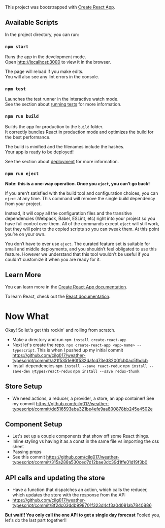 This project was bootstrapped with [Create React App](https://github.com/facebook/create-react-app).

## Available Scripts

In the project directory, you can run:

### `npm start`

Runs the app in the development mode.<br>
Open [http://localhost:3000](http://localhost:3000) to view it in the browser.

The page will reload if you make edits.<br>
You will also see any lint errors in the console.

### `npm test`

Launches the test runner in the interactive watch mode.<br>
See the section about [running tests](https://facebook.github.io/create-react-app/docs/running-tests) for more information.

### `npm run build`

Builds the app for production to the `build` folder.<br>
It correctly bundles React in production mode and optimizes the build for the best performance.

The build is minified and the filenames include the hashes.<br>
Your app is ready to be deployed!

See the section about [deployment](https://facebook.github.io/create-react-app/docs/deployment) for more information.

### `npm run eject`

**Note: this is a one-way operation. Once you `eject`, you can’t go back!**

If you aren’t satisfied with the build tool and configuration choices, you can `eject` at any time. This command will remove the single build dependency from your project.

Instead, it will copy all the configuration files and the transitive dependencies (Webpack, Babel, ESLint, etc) right into your project so you have full control over them. All of the commands except `eject` will still work, but they will point to the copied scripts so you can tweak them. At this point you’re on your own.

You don’t have to ever use `eject`. The curated feature set is suitable for small and middle deployments, and you shouldn’t feel obligated to use this feature. However we understand that this tool wouldn’t be useful if you couldn’t customize it when you are ready for it.

## Learn More

You can learn more in the [Create React App documentation](https://facebook.github.io/create-react-app/docs/getting-started).

To learn React, check out the [React documentation](https://reactjs.org/).

# Now What
Okay! So let's get this rockin' and rolling from scratch.

* Make a directory and run `npm install create-react-app`
* Next let's create the repo. `npx create-react-app <app-name> --typescript`. This is when I pushed up my initial commit https://github.com/cilg017/weather-typescript/commit/a21f5351e90f532dafcd73e38200fcb0ac5fbdcb
* Install dependencies 
 `npm install --save react-redux`
 `npm install --save-dev @types/react-redux`
 `npm install --save redux-thunk`
## Store Setup

* We need actions, a reducer, a provider, a store, an app container! See my commit https://github.com/cilg017/weather-typescript/commit/dd516593aba321be4efe9aa800878bb245e4502e

## Component Setup

* Let's set up a couple components that show off some React things.
* Inline styling vs having it as a const in the same file vs importing the css sheet
* Passing props
* See this commit https://github.com/cilg017/weather-typescript/commit/315a288a530ced7d12bae3dc39d1ffe01d19f3b0

## API calls and updating the store

* Have a function that dispatches an action, which calls the reducer, which updates the store with the response from the API
* https://github.com/cilg017/weather-typescript/commit/8f2dc03ddb998701f323d4cf3a0d081ab7840886

**But wait!! You only call the one API to get a single day forecast**
 Fooled you, let's do the last part together!!




